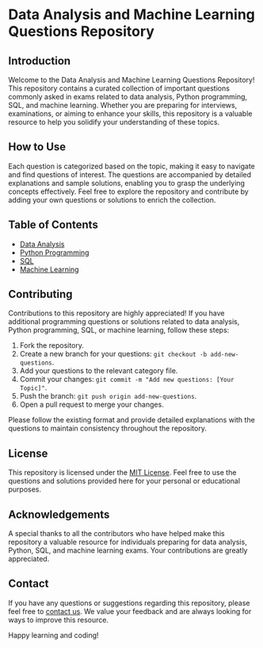 
</head>
<body>
  <h1>Data Analysis and Machine Learning Questions Repository</h1>

  <h2>Introduction</h2>
  <p>
    Welcome to the Data Analysis and Machine Learning Questions Repository! This repository contains a curated collection
    of important questions commonly asked in exams related to data analysis, Python programming, SQL, and machine learning.
    Whether you are preparing for interviews, examinations, or aiming to enhance your skills, this repository is a valuable
    resource to help you solidify your understanding of these topics.
  </p>

  <h2>How to Use</h2>
  <p>
    Each question is categorized based on the topic, making it easy to navigate and find questions of interest. The questions
    are accompanied by detailed explanations and sample solutions, enabling you to grasp the underlying concepts effectively.
    Feel free to explore the repository and contribute by adding your own questions or solutions to enrich the collection.
  </p>

  <h2>Table of Contents</h2>
  <ul>
    <li><a href="data-analysis.md">Data Analysis</a></li>
    <li><a href="python.md">Python Programming</a></li>
    <li><a href="sql.md">SQL</a></li>
    <li><a href="machine-learning.md">Machine Learning</a></li>
  </ul>

  <h2>Contributing</h2>
  <p>
    Contributions to this repository are highly appreciated! If you have additional programming questions or solutions related
    to data analysis, Python programming, SQL, or machine learning, follow these steps:
  </p>
  <ol>
    <li>Fork the repository.</li>
    <li>Create a new branch for your questions: <code>git checkout -b add-new-questions</code>.</li>
    <li>Add your questions to the relevant category file.</li>
    <li>Commit your changes: <code>git commit -m "Add new questions: [Your Topic]"</code>.</li>
    <li>Push the branch: <code>git push origin add-new-questions</code>.</li>
    <li>Open a pull request to merge your changes.</li>
  </ol>
  <p>
    Please follow the existing format and provide detailed explanations with the questions to maintain consistency
    throughout the repository.
  </p>

  <h2>License</h2>
  <p>
    This repository is licensed under the <a href="LICENSE">MIT License</a>.
    Feel free to use the questions and solutions provided here for your personal or educational purposes.
  </p>

  <h2>Acknowledgements</h2>
  <p>
    A special thanks to all the contributors who have helped make this repository a valuable resource for individuals
    preparing for data analysis, Python, SQL, and machine learning exams. Your contributions are greatly appreciated.
  </p>

  <h2>Contact</h2>
  <p>
    If you have any questions or suggestions regarding this repository, please feel free to
    <a href="mailto:Kshitij593@gmail.com">contact us</a>. We value your feedback and are always looking for ways
    to improve this resource.
  </p>

  <p>
    Happy learning and coding!
  </p>
</body>
</html>
